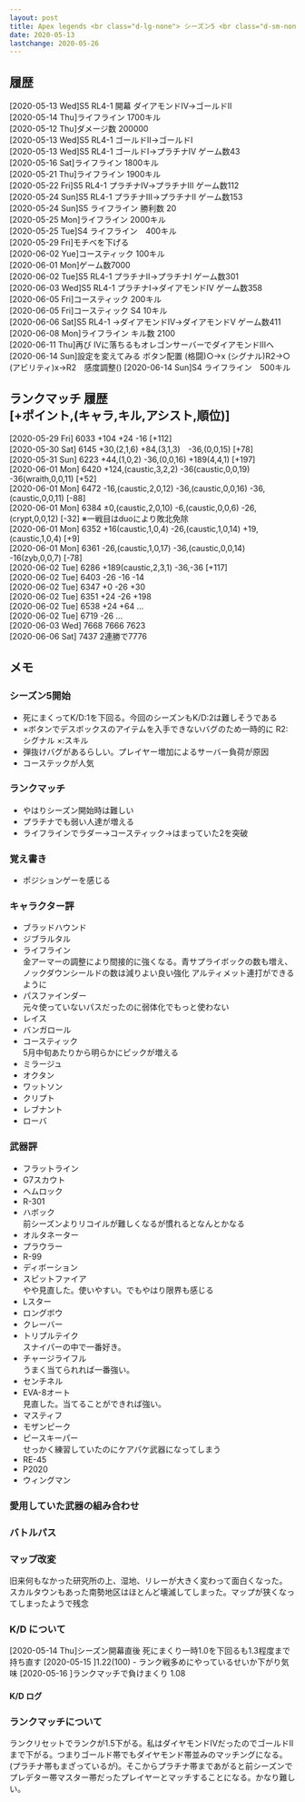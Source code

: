 ```yaml
---
layout: post
title: Apex legends <br class="d-lg-none"> シーズン5 <br class="d-sm-none"> 運命の行く末
date: 2020-05-13
lastchange: 2020-05-26
---
```


## 履歴
[2020-05-13 Wed]S5 RL4-1 開幕 ダイアモンドⅣ→ゴールドⅡ<br>
[2020-05-14 Thu]ライフライン 1700キル<br>
[2020-05-12 Thu]ダメージ数 200000<br>
[2020-05-13 Wed]S5 RL4-1 ゴールドⅡ→ゴールドⅠ<br>
[2020-05-13 Wed]S5 RL4-1 ゴールドⅠ→プラチナⅣ ゲーム数43<br>
[2020-05-16 Sat]ライフライン 1800キル<br>
[2020-05-21 Thu]ライフライン 1900キル<br>
[2020-05-22 Fri]S5 RL4-1 プラチナⅣ→プラチナⅢ ゲーム数112<br>
[2020-05-24 Sun]S5 RL4-1 プラチナⅢ→プラチナⅡ ゲーム数153<br>
[2020-05-24 Sun]S5 ライフライン 勝利数 20<br>
[2020-05-25 Mon]ライフライン 2000キル<br>
[2020-05-25 Tue]S4 ライフライン　400キル<br>
[2020-05-29 Fri]モチベを下げる<br>
[2020-06-02 Yue]コースティック 100キル<br>
[2020-06-01 Mon]ゲーム数7000<br>
[2020-06-02 Tue]S5 RL4-1 プラチナⅡ→プラチナⅠ ゲーム数301<br>
[2020-06-03 Wed]S5 RL4-1 プラチナⅠ→ダイアモンドⅣ ゲーム数358<br>
[2020-06-05 Fri]コースティック 200キル<br>
[2020-06-05 Fri]コースティック S4 10キル<br>
[2020-06-06 Sat]S5 RL4-1 →ダイアモンドⅣ→ダイアモンドⅤ ゲーム数411<br>
[2020-06-08 Mon]ライフライン キル数  2100<br>
[2020-06-11 Thu]再び Ⅳに落ちるもオレゴンサーバーでダイアモンドⅢへ<br>
[2020-06-14 Sun]設定を変えてみる ボタン配置 (格闘)○→x (シグナル)R2→○　(アビリティ)x→R2　感度調整()
[2020-06-14 Sun]S4 ライフライン　500キル<br>

## ランクマッチ 履歴 <br class="d-lg-none"> [+ポイント,(キャラ,キル,アシスト,順位)]
[2020-05-29 Fri] 6033 +104 +24 -16 [+112]<br>
[2020-05-30 Sat] 6145 +30,(2,1,6) +84,(3,1,3)　-36,(0,0,15)  [+78]<br>
[2020-05-31 Sun] 6223 +44,(1,0,2) -36,(0,0,16) +189(4,4,1) [+197]<br>
[2020-06-01 Mon] 6420 +124,(caustic,3,2,2) -36(caustic,0,0,19) -36(wraith,0,0,11) [+52]<br>
[2020-06-01 Mon] 6472 -16,(caustic,2,0,12) -36,(caustic,0,0,16) -36,(caustic,0,0,11) [-88]<br>
[2020-06-01 Mon] 6384 ±0,(caustic,2,0,10) -6,(caustic,0,0,6) -26,(crypt,0,0,12) [-32] ※一戦目はduoにより敗北免除<br>
[2020-06-01 Mon] 6352 +16(caustic,1,0,4) -26,(caustic,1,0,14) +19,(caustic,1,0,4) [+9]<br>
[2020-06-01 Mon] 6361 -26,(caustic,1,0,17) -36,(caustic,0,0,14)  -16(zyb,0,0,7) [-78]<br>
[2020-06-02 Tue] 6286 +189(caustic,2,3,1) -36,-36 [+117]<br>
[2020-06-02 Tue] 6403 -26 -16 -14<br>
[2020-06-02 Tue] 6347 +0 -26 +30<br>
[2020-06-02 Tue] 6351 +24 -26 +198<br>
[2020-06-02 Tue] 6538 +24 +64 ...<br>
[2020-06-02 Tue] 6719 -26 ... <br>
[2020-06-03 Wed] 7668 7666 7623<br>
[2020-06-06 Sat] 7437 2連勝で7776<br>

## メモ

### シーズン5開始
- 死にまくってK/D:1を下回る。今回のシーズンもK/D:2は難しそうである
- ×ボタンでデスボックスのアイテムを入手できないバグのため一時的に R2:シグナル ×:スキル
- 弾抜けバグがあるらしい。プレイヤー増加によるサーバー負荷が原因
- コーステックが人気

### ランクマッチ 
- やはりシーズン開始時は難しい
- プラチナでも弱い人達が増える
- ライフラインでラダー→コースティック→はまっていた2を突破

### 覚え書き
- ポジションゲーを感じる

### キャラクター評
- ブラッドハウンド<br>
- ジブラルタル<br>
- ライフライン<br>
金アーマーの調整により間接的に強くなる。青サプライボックの数も増え、ノックダウンシールドの数は減りよい良い強化
アルティメット連打ができるように
- パスファインダー<br>
元々使っていないパスだったのに弱体化でもっと使わない
- レイス<br>
- バンガロール<br>
- コースティック<br>
5月中旬あたりから明らかにピックが増える
- ミラージュ<br>
- オクタン<br>
- ワットソン<br>
- クリプト<br>
- レブナント<br>
- ローバ


### 武器評
- フラットライン<br>
- G7スカウト<br>
- ヘムロック<br>
- R-301<br>
- ハボック<br>
前シーズンよりリコイルが難しくなるが慣れるとなんとかなる
- オルタネーター<br>
- プラウラー<br>
- R-99<br>
- ディボーション<br>
- スピットファイア<br>
やや見直した。使いやすい。でもやはり限界も感じる
- Lスター<br>
- ロングボウ<br>
- クレーバー<br>
- トリプルテイク<br>
スナイパーの中で一番好き。
- チャージライフル<br>
うまく当てられれば一番強い。
- センチネル<br>
- EVA-8オート<br>
見直した。当てることができれば強い。
- マスティフ<br>
- モザンピーク<br>
- ピースキーパー<br>
せっかく練習していたのにケアパケ武器になってしまう
- RE-45<br>
- P2020<br>
- ウィングマン<br>


### 愛用していた武器の組み合わせ


### バトルパス

### マップ改変
旧来何もなかった研究所の上、湿地、リレーが大きく変わって面白くなった。
スカルタウンもあった南勢地区はほとんど壊滅してしまった。マップが狭くなってしまったようで残念

### K/D について
[2020-05-14 Thu]シーズン開幕直後 死にまくり一時1.0を下回るも1.3程度まで持ち直す
[2020-05-15 ]1.22(100) - ランク戦多めにやっているせいか下がり気味
[2020-05-16 ]ランクマッチで負けまくり 1.08

#### K/D ログ

### ランクマッチについて
ランクリセットでランクが1.5下がる。私はダイヤモンドⅣだったのでゴールドⅡまで下がる。つまりゴールド帯でもダイヤモンド帯並みのマッチングになる。(プラチナ帯もまざっているが)。そこからプラチナ帯まであがると前シーズンでプレデター帯マスター帯だったプレイヤーとマッチすることになる。かなり難しい。
